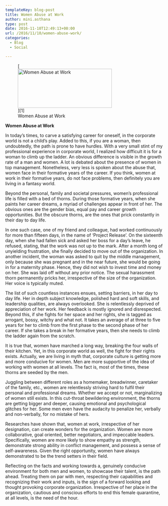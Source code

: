 ```yaml
---
templateKey: blog-post
title: Women Abuse at Work
author: mini.asthana
type: post
date: 2016-11-10T12:49:13+00:00
url: /2016/11/10/women-abuse-work/
categories:
  - Blog
  - Social

---
```

<figure id="attachment_619" aria-describedby="caption-attachment-619" style="width: 300px" class="wp-caption alignleft">[<img class="size-medium wp-image-619" src="https://i2.wp.com/ilaasthana.in/wp-content/uploads/2016/11/Women-at-Work-300x124.jpg?resize=300%2C124" alt="Women Abuse at Work" width="300" height="124" data-recalc-dims="1" />][1]<figcaption id="caption-attachment-619" class="wp-caption-text">Women Abuse at Work</figcaption></figure> 

<p style="text-align: left;">
  <strong>Women Abuse at Work</strong>
</p>

<p style="text-align: left;">
  In today’s times, to carve a satisfying career for oneself, in the corporate world is not a child’s play. Added to this, if you are a woman, then undoubtedly, the path is prone to have hurdles. With a very small stint of my professional experience in corporate world, I realized how difficult it is for a woman to climb up the ladder. An obvious difference is visible in the growth rate of a man and women. A lot is debated about the presence of women in top management. Nonetheless, very less is spoken about the abuse that, women face in their formative years of the career. If you think, women at work in their formative years, do not face problems, then definitely you are living in a fantasy world.
</p>

<p style="text-align: left;">
  Beyond the personal, family and societal pressures, women’s professional life is filled with a bed of thorns. During those formative years, when she paints her career dreams, a myriad of challenges appear in front of her. The obvious ones are the gender bias, equal pay and career growth opportunities. But the obscure thorns, are the ones that prick constantly in their day to day life.
</p>

<p style="text-align: left;">
  In one such case, one of my friend and colleague, had worked continuously for more than fifteen days, in the name of ‘Project Release’. On the sixteenth day, when she had fallen sick and asked her boss for a day’s leave, he refused, stating, that the work was not up to the mark. After a month long of unyielding frustration, she finally decided to move out of the organization. In another incident, the woman was asked to quit by the middle management, only because she was pregnant and in the near future, she would be going in for a maternity phase. Hence, they did not wish to invest time and money on her. She was laid off without any prior notice. The sexual harassment thorn permanently pricks her, irrespective of the size of the organization. Her voice is typically muted.
</p>

<p style="text-align: left;">
  The list of such countless instances ensues, setting barriers, in her day to day life. Her in depth subject knowledge, polished hard and soft skills, and leadership qualities, are always overlooked. She is relentlessly deprived of appreciation of her work. Her feedback is mostly ignored and disrespected. Beyond this, if she fights for her space and her rights, she is tagged as arrogant, bossy, witchy and what not. It takes an average of at three to five years for her to climb from the first phase to the second phase of her career. If she takes a break in her formative years, then she needs to climb the ladder again from the scratch.
</p>

<p style="text-align: left;">
  It is true that, women have marched a long way, breaking the four walls of their kitchen. Yet, in this corporate world as well, the fight for their rights exists. Actually, we are living in myth that, corporate culture is getting more and more conducive for women. Men are more supportive of the idea of working with women at all levels. The fact is, most of the times, these thorns are seeded by the men.
</p>

<p style="text-align: left;">
  Juggling between different roles as a homemaker, breadwinner, caretaker of the family, etc., women are relentlessly striving hard to fulfil their personal and professional dreams. Whether we accept or not, marginalizing of women still exists. In this cut-throat bewildering environment, the thorns are getting bigger and deeper, causing emotional and psychological glitches for her. Some men even have the audacity to penalize her, verbally and non-verbally, for no mistake of hers.
</p>

<p style="text-align: left;">
  Researches have shown that, women at work, irrespective of her designation, can create wonders for the organization. Women are more collaborative, goal oriented, better negotiators, and impeccable leaders. Specifically, women are more likely to show empathy as strength, demonstrate strong ability in conflict management, and possess a sense of self-awareness. Given the right opportunity, women have always demonstrated to be the trend setters in their field.
</p>

<p style="text-align: left;">
  Reflecting on the facts and working towards a, genuinely conducive environment for both men and women, to showcase their talent, is the path ahead. Treating them on par with men, respecting their capabilities and recognizing their work and inputs, is the sign of a forward looking and thought provoking corporate organization. Irrespective of her place in the organization, cautious and conscious efforts to end this female quarantine, at all levels, is the need of the hour.
</p>

 [1]: https://i1.wp.com/ilaasthana.in/wp-content/uploads/2016/11/Women-at-Work.jpg